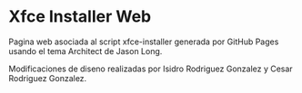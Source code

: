 # Xfce Installer Web
Pagina web asociada al script xfce-installer generada por GitHub Pages usando el tema Architect de Jason Long.

Modificaciones de diseno realizadas por Isidro Rodriguez Gonzalez y Cesar Rodriguez Gonzalez.

